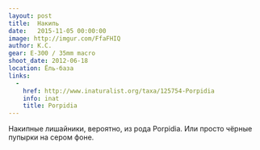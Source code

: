```yaml
---
layout: post
title:  Накипь
date:   2015-11-05 00:00:00
image: http://imgur.com/FfaFHIQ
author: К.С.
gear: E-300 / 35mm macro
shoot_date: 2012-06-18
location: Ёль-база
links:
  -
    href: http://www.inaturalist.org/taxa/125754-Porpidia
    info: inat
    title: Porpidia
---
```


Накипные лишайники, вероятно, из рода Porpidia. Или просто чёрные пупырки на сером фоне.
